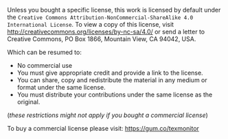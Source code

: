 
Unless you bought a specific license, this work is licensed by default under the
 `Creative Commons Attribution-NonCommercial-ShareAlike 4.0 International License`.
To view a copy of this license, visit http://creativecommons.org/licenses/by-nc-sa/4.0/ or send a letter to Creative Commons, PO Box 1866, Mountain View, CA 94042, USA.

Which can be resumed to:

- No commercial use 
- You must give appropriate credit and provide a link to the license.
- You can share, copy and redistribute the material in any medium or format under the same license.
- You must distribute your contributions under the same license as the original.

(*these restrictions might not apply if you bought a commercial license*)

To buy a commercial license please visit: https://gum.co/texmonitor
